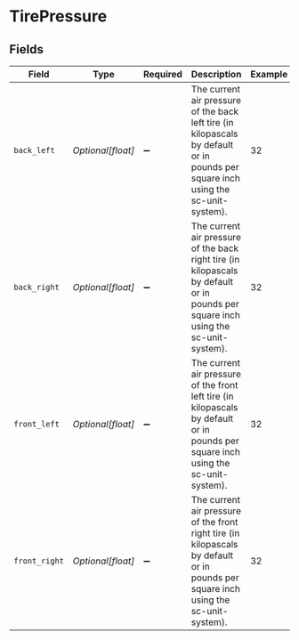 # TirePressure


## Fields

| Field                                                                                                                               | Type                                                                                                                                | Required                                                                                                                            | Description                                                                                                                         | Example                                                                                                                             |
| ----------------------------------------------------------------------------------------------------------------------------------- | ----------------------------------------------------------------------------------------------------------------------------------- | ----------------------------------------------------------------------------------------------------------------------------------- | ----------------------------------------------------------------------------------------------------------------------------------- | ----------------------------------------------------------------------------------------------------------------------------------- |
| `back_left`                                                                                                                         | *Optional[float]*                                                                                                                   | :heavy_minus_sign:                                                                                                                  | The current air pressure of the back left tire (in kilopascals by default or in pounds per square inch using the sc-unit-system).   | 32                                                                                                                                  |
| `back_right`                                                                                                                        | *Optional[float]*                                                                                                                   | :heavy_minus_sign:                                                                                                                  | The current air pressure of the back right tire (in kilopascals by default or in pounds per square inch using the sc-unit-system).  | 32                                                                                                                                  |
| `front_left`                                                                                                                        | *Optional[float]*                                                                                                                   | :heavy_minus_sign:                                                                                                                  | The current air pressure of the front left tire (in kilopascals by default or in pounds per square inch using the sc-unit-system).  | 32                                                                                                                                  |
| `front_right`                                                                                                                       | *Optional[float]*                                                                                                                   | :heavy_minus_sign:                                                                                                                  | The current air pressure of the front right tire (in kilopascals by default or in pounds per square inch using the sc-unit-system). | 32                                                                                                                                  |